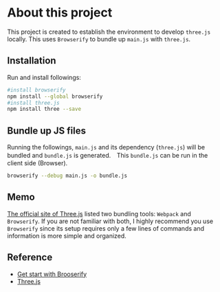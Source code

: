 # About this project
This project is created to establish the environment to develop `three.js` locally. This uses `Browserify` to bundle up `main.js` with `three.js`. 
 
## Installation

Run and install followings:
```bash
#install browserify
npm install --global browserify
#install three.js
npm install three --save
```

## Bundle up JS files
Running the followings, `main.js` and its dependency (`three.js`) will be bundled and `bundle.js` is generated.　This `bundle.js` can be run in the client side (Browser).

```bash
browserify --debug main.js -o bundle.js
```

## Memo
[The official site of Three.js](https://threejs.org/docs/index.html#manual/en/introduction/Import-via-modules) listed two bundling tools: `Webpack` and `Browserify`. If you are not familiar with both, I highly recommend you use `Browserify` since its setup requires only a few lines of commands and information is more simple and organized. 

## Reference
- [Get start with Brooserify](https://scotch.io/tutorials/getting-started-with-browserify)
- [Three.js](https://scotch.io/tutorials/getting-started-with-browserify)